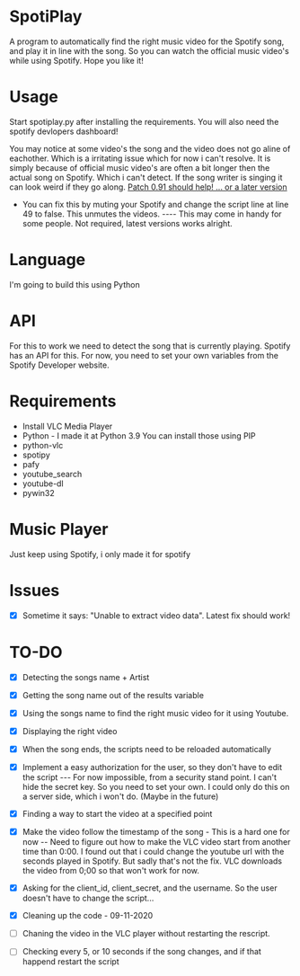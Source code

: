 # SpotiPlay
A program to automatically find the right music video for the Spotify song, and play it in line with the song. 
So you can watch the official music video's while using Spotify. Hope you like it! 
# Usage
Start spotiplay.py after installing the requirements. You will also need the spotify devlopers dashboard!

You may notice at some video's the song and the video does not go aline of eachother. Which is a irritating issue which for now i can't resolve. It is simply because of official music video's are often a bit longer then the actual song on Spotify. Which i can't detect. If the song writer is singing it can look weird if they go along. [Patch 0.91 should help! ... or a later version](https://github.com/Remco17/SpotiPlay/releases/tag/0.91)
- You can fix this by muting your Spotify and change the script line at line 49 to false. This unmutes the videos.  ---- This may come in handy for some people. Not required, latest versions works alright.
# Language
I'm going to build this using Python
# API
For this to work we need to detect the song that is currently playing. Spotify has an API for this. 
For now, you need to set your own variables from the Spotify Developer website. 
# Requirements 
- Install VLC Media Player
- Python - I made it at Python 3.9
You can install those using PIP
 - python-vlc
 - spotipy
 - pafy
 - youtube_search
 - youtube-dl
 - pywin32
# Music Player
Just keep using Spotify, i only made it for spotify
# Issues
- [X] Sometime it says: "Unable to extract video data". Latest fix should work!
# TO-DO 
- [X] Detecting the songs name + Artist
- [x] Getting the song name out of the results variable
- [x] Using the songs name to find the right music video for it using Youtube. 
- [x] Displaying the right video
- [x] When the song ends, the scripts need to be reloaded automatically
- [X] Implement a easy authorization for the user, so they don't have to edit the script --- For now impossible, from a security stand point. I can't hide the secret key. So you need to set your own. I could only do this on a server side, which i won't do. (Maybe in the future)
- [X] Finding a way to start the video at a specified point
- [X] Make the video follow the timestamp of the song - This is a hard one for now -- Need to figure out how to make the VLC video start from another time than 0:00. I found out that i could change the youtube url with the seconds played in Spotify. But sadly that's not the fix. VLC downloads the video from 0;00 so that won't work for now. 
- [X] Asking for the client_id, client_secret, and the username. So the user doesn't have to change the script...
- [X] Cleaning up the code - 09-11-2020
- [ ] Chaning the video in the VLC player without restarting the rescript. 
- [ ] Checking every 5, or 10 seconds if the song changes, and if that happend restart the script




